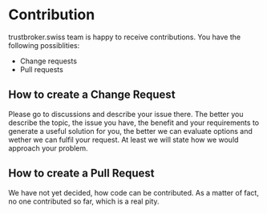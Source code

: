 # Contribution
trustbroker.swiss team is happy to receive contributions. 
You have the following possiblities:
- Change requests
- Pull requests

## How to create a Change Request
Please go to discussions and describe your issue there. The better you describe the topic, the issue you have, the benefit and your requirements to generate a useful solution for you, the better we can evaluate options and wether we can fulfil your request. At least we will state how we would approach your problem.

## How to create a Pull Request
We have not yet decided, how code can be contributed. As a matter of fact, no one contributed so far, which is a real pity. 

